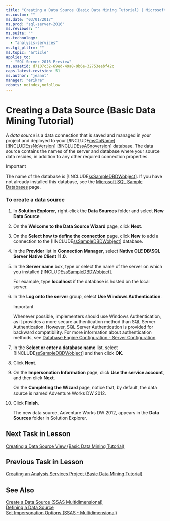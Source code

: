 ```yaml
---
title: "Creating a Data Source (Basic Data Mining Tutorial) | Microsoft Docs"
ms.custom: ""
ms.date: "03/01/2017"
ms.prod: "sql-server-2016"
ms.reviewer: ""
ms.suite: ""
ms.technology: 
  - "analysis-services"
ms.tgt_pltfrm: ""
ms.topic: "article"
applies_to: 
  - "SQL Server 2016 Preview"
ms.assetid: d7107c32-69ed-49a8-9b6e-32753eebf42c
caps.latest.revision: 51
ms.author: "jeannt"
manager: "erikre"
robots: noindex,nofollow
---
```

# Creating a Data Source (Basic Data Mining Tutorial)
A *data source* is a data connection that is saved and managed in your project and deployed to your [!INCLUDE[msCoName](../a9notintoc/includes/msconame-md.md)] [!INCLUDE[ssNoVersion](../a9notintoc/includes/ssnoversion-md.md)] [!INCLUDE[ssASnoversion](../a9notintoc/includes/ssasnoversion-md.md)] database. The data source contains the names of the server and database where your source data resides, in addition to any other required connection properties.  
  
> [!IMPORTANT]  
> The name of the database is [!INCLUDE[ssSampleDBDWobject](../a9notintoc/includes/sssampledbdwobject-md.md)]. If you have not already installed this database, see the [Microsoft SQL Sample Databases](http://go.microsoft.com/fwlink/?LinkId=88417) page.  
  
### To create a data source  
  
1.  In **Solution Explorer**, right-click the **Data Sources** folder and select **New Data Source**.  
  
2.  On the **Welcome to the Data Source Wizard** page, click **Next**.  
  
3.  On the **Select how to define the connection** page, click **New** to add a connection to the [!INCLUDE[ssSampleDBDWobject](../a9notintoc/includes/sssampledbdwobject-md.md)] database.  
  
4.  In the **Provider** list in **Connection Manager**, select **Native OLE DB\SQL Server Native Client 11.0**.  
  
5.  In the **Server name** box, type or select the name of the server on which you installed [!INCLUDE[ssSampleDBDWobject](../a9notintoc/includes/sssampledbdwobject-md.md)].  
  
    For example, type **localhost** if the database is hosted on the local server.  
  
6.  In the **Log onto the server** group, select **Use Windows Authentication**.  
  
    > [!IMPORTANT]  
    > Whenever possible, implementers should use Windows Authentication, as it provides a more secure authentication method than SQL Server Authentication. However, SQL Server Authentication is provided for backward compatibility. For more information about authentication methods, see [Database Engine Configuration - Server Configuration](../a9retired/database-engine-configuration-server-configuration.md).  
  
7.  In the **Select or enter a database name** list, select [!INCLUDE[ssSampleDBDWobject](../a9notintoc/includes/sssampledbdwobject-md.md)] and then click **OK**.  
  
8.  Click **Next**.  
  
9. On the **Impersonation Information** page, click **Use the service account**, and then click **Next**.  
  
    On the **Completing the Wizard** page, notice that, by default, the data source is named Adventure Works DW 2012.  
  
10. Click **Finish**.  
  
    The new data source, Adventure Works DW 2012, appears in the **Data Sources** folder in Solution Explorer.  
  
## Next Task in Lesson  
[Creating a Data Source View &#40;Basic Data Mining Tutorial&#41;](../a9notintoc/creating-a-data-source-view-basic-data-mining-tutorial.md)  
  
## Previous Task in Lesson  
[Creating an Analysis Services Project &#40;Basic Data Mining Tutorial&#41;](../a9notintoc/creating-an-analysis-services-project-basic-data-mining-tutorial.md)  
  
## See Also  
[Create a Data Source &#40;SSAS Multidimensional&#41;](../analysis-services/multidimensional-models/create-a-data-source-ssas-multidimensional.md)  
[Defining a Data Source](../analysis-services/tutorials/lesson-1-2-defining-a-data-source.md)  
[Set Impersonation Options &#40;SSAS - Multidimensional&#41;](../analysis-services/multidimensional-models/set-impersonation-options-ssas-multidimensional.md)  
  
